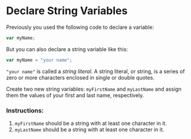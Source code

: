 # Declare String Variables

Previously you used the following code to declare a variable:

```javascript
var myName;
```

But you can also declare a string variable like this:

```javascript
var myName = "your name";
```

`"your name"` is called a *string literal*. A string literal, or string, is a series of zero or more characters enclosed in single or double quotes.

Create two new string variables: `myFirstName` and `myLastName` and assign them the values of your first and last name, respectively.

### Instructions: 

1. `myFirstName` should be a string with at least one character in it.
2. `myLastName` should be a string with at least one character in it.
